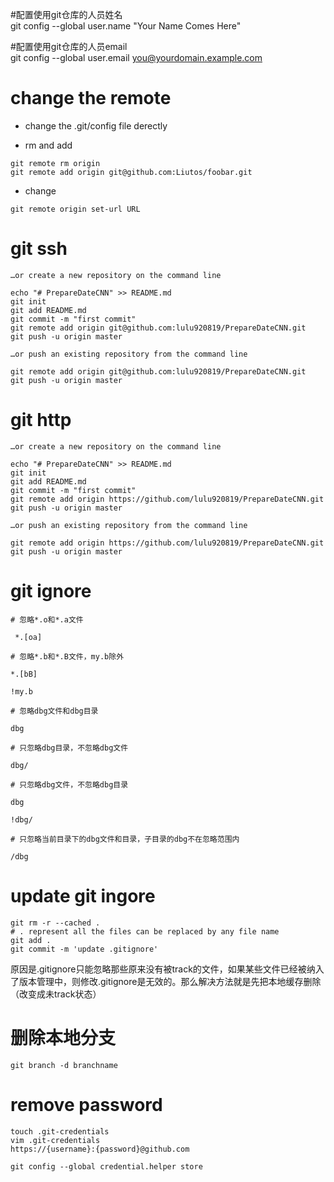 #配置使用git仓库的人员姓名  
git config --global user.name "Your Name Comes Here"  
  
#配置使用git仓库的人员email  
git config --global user.email you@yourdomain.example.com  

# change the remote

* change the .git/config file derectly

* rm and add
```
git remote rm origin 
git remote add origin git@github.com:Liutos/foobar.git 

```

* change 
``` 
git remote origin set-url URL 
```

# git ssh
```
…or create a new repository on the command line

echo "# PrepareDateCNN" >> README.md
git init
git add README.md
git commit -m "first commit"
git remote add origin git@github.com:lulu920819/PrepareDateCNN.git
git push -u origin master

…or push an existing repository from the command line

git remote add origin git@github.com:lulu920819/PrepareDateCNN.git
git push -u origin master

```


# git http

```
…or create a new repository on the command line

echo "# PrepareDateCNN" >> README.md
git init
git add README.md
git commit -m "first commit"
git remote add origin https://github.com/lulu920819/PrepareDateCNN.git
git push -u origin master

…or push an existing repository from the command line

git remote add origin https://github.com/lulu920819/PrepareDateCNN.git
git push -u origin master
```

# git ignore
```
# 忽略*.o和*.a文件

 *.[oa]

# 忽略*.b和*.B文件，my.b除外

*.[bB]

!my.b

# 忽略dbg文件和dbg目录

dbg

# 只忽略dbg目录，不忽略dbg文件

dbg/

# 只忽略dbg文件，不忽略dbg目录

dbg

!dbg/

# 只忽略当前目录下的dbg文件和目录，子目录的dbg不在忽略范围内

/dbg
```

# update git ingore

```
git rm -r --cached .
# . represent all the files can be replaced by any file name
git add .
git commit -m 'update .gitignore'
```
原因是.gitignore只能忽略那些原来没有被track的文件，如果某些文件已经被纳入了版本管理中，则修改.gitignore是无效的。那么解决方法就是先把本地缓存删除（改变成未track状态）



# 删除本地分支

	git branch -d branchname


# remove password



    touch .git-credentials
    vim .git-credentials
    https://{username}:{password}@github.com

	git config --global credential.helper store